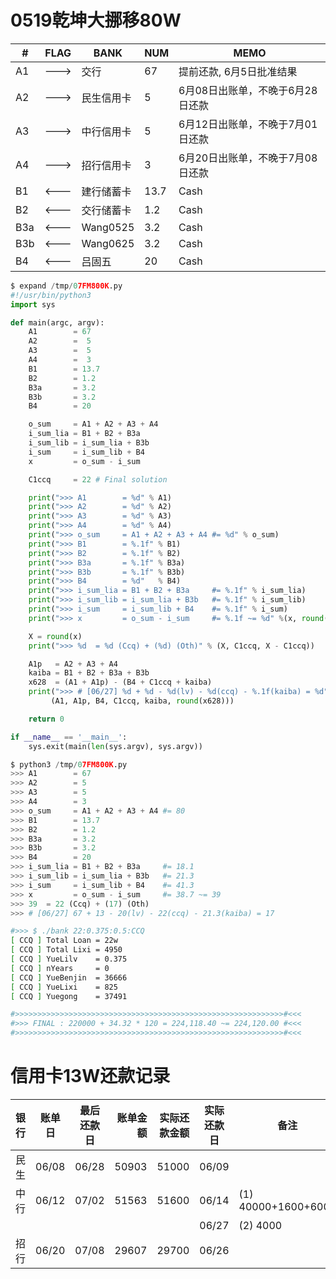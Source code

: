 # 0519乾坤大挪移80W

|# |FLAG|BANK|NUM|MEMO|
|--|  --|  --| --|  --|
|A1|--->|交行|67|提前还款, 6月5日批准结果|
|A2|--->|民生信用卡|5|6月08日出账单，不晚于6月28日还款|
|A3|--->|中行信用卡|5|6月12日出账单，不晚于7月01日还款|
|A4|--->|招行信用卡|3|6月20日出账单，不晚于7月08日还款|
|B1|<---|建行储蓄卡|13.7|Cash|
|B2|<---|交行储蓄卡|1.2|Cash|
|B3a|<---|Wang0525|3.2|Cash|
|B3b|<---|Wang0625|3.2|Cash|
|B4|<---|吕固五|20|Cash|

```Python
$ expand /tmp/07FM800K.py
#!/usr/bin/python3
import sys

def main(argc, argv):
    A1        = 67
    A2        =  5
    A3        =  5
    A4        =  3
    B1        = 13.7
    B2        = 1.2
    B3a       = 3.2
    B3b       = 3.2
    B4        = 20

    o_sum     = A1 + A2 + A3 + A4
    i_sum_lia = B1 + B2 + B3a
    i_sum_lib = i_sum_lia + B3b
    i_sum     = i_sum_lib + B4
    x         = o_sum - i_sum

    C1ccq     = 22 # Final solution

    print(">>> A1        = %d" % A1)
    print(">>> A2        = %d" % A2)
    print(">>> A3        = %d" % A3)
    print(">>> A4        = %d" % A4)
    print(">>> o_sum     = A1 + A2 + A3 + A4 #= %d" % o_sum)
    print(">>> B1        = %.1f" % B1)
    print(">>> B2        = %.1f" % B2)
    print(">>> B3a       = %.1f" % B3a)
    print(">>> B3b       = %.1f" % B3b)
    print(">>> B4        = %d"   % B4)
    print(">>> i_sum_lia = B1 + B2 + B3a     #= %.1f" % i_sum_lia)
    print(">>> i_sum_lib = i_sum_lia + B3b   #= %.1f" % i_sum_lib)
    print(">>> i_sum     = i_sum_lib + B4    #= %.1f" % i_sum)
    print(">>> x         = o_sum - i_sum     #= %.1f ~= %d" %(x, round(x)))

    X = round(x)
    print(">>> %d  = %d (Ccq) + (%d) (Oth)" % (X, C1ccq, X - C1ccq))

    A1p   = A2 + A3 + A4
    kaiba = B1 + B2 + B3a + B3b
    x628  = (A1 + A1p) - (B4 + C1ccq + kaiba)
    print(">>> # [06/27] %d + %d - %d(lv) - %d(ccq) - %.1f(kaiba) = %d" % \
         (A1, A1p, B4, C1ccq, kaiba, round(x628)))

    return 0

if __name__ == '__main__':
    sys.exit(main(len(sys.argv), sys.argv))

$ python3 /tmp/07FM800K.py
>>> A1        = 67
>>> A2        = 5
>>> A3        = 5
>>> A4        = 3
>>> o_sum     = A1 + A2 + A3 + A4 #= 80
>>> B1        = 13.7
>>> B2        = 1.2
>>> B3a       = 3.2
>>> B3b       = 3.2
>>> B4        = 20
>>> i_sum_lia = B1 + B2 + B3a     #= 18.1
>>> i_sum_lib = i_sum_lia + B3b   #= 21.3
>>> i_sum     = i_sum_lib + B4    #= 41.3
>>> x         = o_sum - i_sum     #= 38.7 ~= 39
>>> 39  = 22 (Ccq) + (17) (Oth)
>>> # [06/27] 67 + 13 - 20(lv) - 22(ccq) - 21.3(kaiba) = 17
```

```Bash
#>>> $ ./bank 22:0.375:0.5:CCQ
[ CCQ ] Total Loan = 22w
[ CCQ ] Total Lixi = 4950
[ CCQ ] YueLilv    = 0.375
[ CCQ ] nYears     = 0
[ CCQ ] YueBenjin  = 36666
[ CCQ ] YueLixi    = 825
[ CCQ ] Yuegong    = 37491

#>>>>>>>>>>>>>>>>>>>>>>>>>>>>>>>>>>>>>>>>>>>>>>>>>>>>>>>>>>>>#<<<
#>>> FINAL : 220000 + 34.32 * 120 = 224,118.40 ~= 224,120.00 #<<<
#>>>>>>>>>>>>>>>>>>>>>>>>>>>>>>>>>>>>>>>>>>>>>>>>>>>>>>>>>>>>#<<<
```

# 信用卡13W还款记录

|银行|账单日|最后还款日|账单金额|实际还款金额|实际还款日|备注|
|----|:----:|:--------:|-------:|-----------:|:--------:|----|
|民生|06/08 |06/28     |50903   |51000       |06/09     ||
|中行|06/12 |07/02     |51563   |51600       |06/14     |(1) 40000+1600+6000|
|    |      |          |        |            |06/27     |(2) 4000|
|招行|06/20 |07/08     |29607   |29700       |06/26     ||
